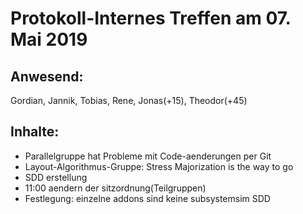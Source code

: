 # Protokoll-Internes Treffen am 07. Mai 2019

## Anwesend: 
Gordian, Jannik, Tobias, Rene, Jonas(+15), Theodor(+45)

## Inhalte:
- Parallelgruppe hat Probleme mit Code-aenderungen per Git
- Layout-Algorithmus-Gruppe: Stress Majorization is the way to go
- SDD erstellung
- 11:00 aendern der sitzordnung(Teilgruppen)
- Festlegung: einzelne addons sind keine subsystemsim SDD